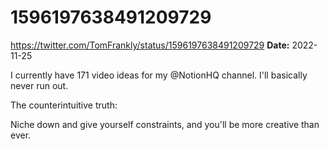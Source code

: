 # 1596197638491209729
https://twitter.com/TomFrankly/status/1596197638491209729
**Date:** 2022-11-25

I currently have 171 video ideas for my @NotionHQ channel. I'll basically never run out.

The counterintuitive truth:

Niche down and give yourself constraints, and you'll be more creative than ever.

